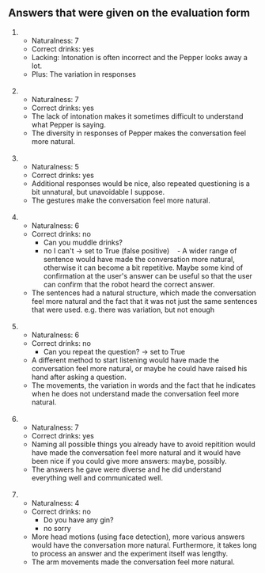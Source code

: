 ## Answers that were given on the evaluation form


1.  - Naturalness: 7
    - Correct drinks: yes
    - Lacking: Intonation is often incorrect and the Pepper looks away a lot.
    - Plus: The variation in responses <br /><br />
    
2.  - Naturalness: 7
    - Correct drinks: yes
    - The lack of intonation makes it sometimes difficult to understand what Pepper is saying.
    - The diversity in responses of Pepper makes the conversation feel more natural.<br /><br />
    
3.  - Naturalness: 5
    - Correct drinks: yes
    - Additional responses would be nice, also repeated questioning is a bit unnatural, but unavoidable I suppose.
    - The gestures make the conversation feel more natural.<br /><br />
    
4.  - Naturalness: 6
    - Correct drinks: no
        - Can you muddle drinks?
        - no I can't -> set to True (false positive)
    - A wider range of sentence would have made the conversation more natural, otherwise it can become a bit repetitive. Maybe       some kind of confirmation at the user's answer can be useful so that the user can confirm that the robot heard the             correct answer.
    - The sentences had a natural structure, which made the conversation feel more natural and the fact that it was not just         the same sentences that were used.
      e.g. there was variation, but not enough<br /><br />
    
5.  - Naturalness: 6
    - Correct drinks: no
        - Can you repeat the question? -> set to True
    - A different method to start listening would have made the conversation feel more natural, or maybe he could have raised         his hand after asking a question.
    - The movements, the variation in words and the fact that he indicates when he does not understand made the conversation         feel more natural. <br /><br />

6.  - Naturalness: 7
    - Correct drinks: yes
    - Naming all possible things you already have to avoid repitition would have made the conversation feel more natural and       it would have been nice if you could give more answers: maybe, possibly.
    - The answers he gave were diverse and he did understand everything well and communicated well.<br /><br />

7.  - Naturalness: 4
    - Correct drinks: no
        - Do you have any gin?
        - no sorry
    - More head motions (using face detection), more various answers would have the conversation more natural. Furthermore,         it takes long to process an answer and the experiment itself was lengthy.
    - The arm movements made the conversation feel more natural.
